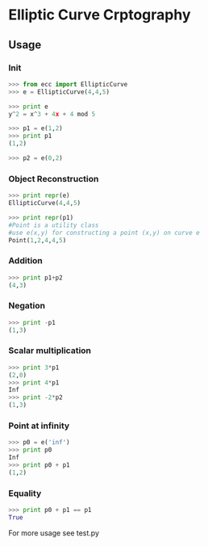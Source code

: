# Elliptic Curve Crptography

## Usage

### Init
```python
>>> from ecc import EllipticCurve
>>> e = EllipticCurve(4,4,5)

>>> print e
y^2 = x^3 + 4x + 4 mod 5

>>> p1 = e(1,2)
>>> print p1
(1,2)

>>> p2 = e(0,2)
```

### Object Reconstruction
```python
>>> print repr(e)
EllipticCurve(4,4,5)

>>> print repr(p1) 
#Point is a utility class
#use e(x,y) for constructing a point (x,y) on curve e
Point(1,2,4,4,5)
```

### Addition
```python
>>> print p1+p2
(4,3)
```

### Negation
```python
>>> print -p1
(1,3)
```


### Scalar multiplication
```python
>>> print 3*p1
(2,0)
>>> print 4*p1
Inf
>>> print -2*p2
(1,3)
```


### Point at infinity
```python
>>> p0 = e('inf')
>>> print p0
Inf
>>> print p0 + p1
(1,2)
```


### Equality
```python
>>> print p0 + p1 == p1
True
```

For more usage see test.py
